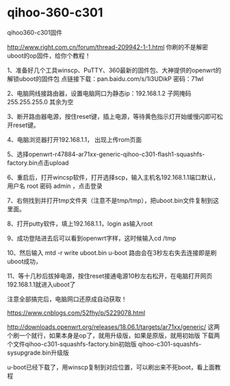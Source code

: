 # qihoo-360-c301
qihoo360-c301固件


http://www.right.com.cn/forum/thread-209942-1-1.html
你刷的不是解密uboot的op固件，给你个教程！

1、准备好几个工具winscp、PuTTY、360最新的固件包、大神提供的openwrt的解锁uboot的固件包
    点链接下载：pan.baidu.com/s/1i3UDikP 密码：71wl

2、电脑网线接路由器，设置电脑网口为静态ip：192.168.1.2 子网掩码 255.255.255.0 其余为空

3、断开路由器电源，按住reset键，插上电源，等待黄色指示灯开始缓慢闪即可松开reset键。

4、电脑浏览器打开192.168.1.1， 出现上传rom页面

5、选择openwrt-r47884-ar71xx-generic-qihoo-c301-flash1-squashfs-factory.bin点击upload

6、重启后，打开wincsp软件，打开选择scp，输入主机名192.168.1.1端口默认，用户名 root 密码 admin ，点击登录

7、右侧找到并打开tmp文件夹（注意不是tmp/tmp），把uboot.bin文件复制到这里面。

8、打开putty软件，填上192.168.1.1，login as输入root

9、成功登陆进去后可以看到openwrt字样，这时候输入cd /tmp

10、然后输入 mtd -r write uboot.bin u-boot 路由会在3秒左右失去连接即是刷uboot成功，

11、等十几秒后拔掉电源，按住reset接通电源10秒左右松开，在电脑打开网页192.168.1.1就进入uboot了

注意全部搞完后，电脑网口还原成自动获取！

https://www.cnblogs.com/52fhy/p/5229078.html


http://downloads.openwrt.org/releases/18.06.1/targets/ar71xx/generic/
这两个刷一个就行，如果本身是op了，就用升级版，如果是原版，就用初始版
下载两个文件qihoo-c301-squashfs-factory.bin初始版
qihoo-c301-squashfs-sysupgrade.bin升级版


u-boot已经下载了，用winscp复制到对应位置，可以刷出来不死boot，看上面教程


